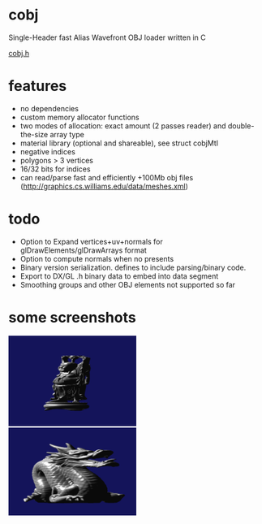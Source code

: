 # cobj
Single-Header fast Alias Wavefront OBJ loader written in C 

<a href="src/cobj.h">cobj.h</a> 

# features
* no dependencies
* custom memory allocator functions
* two modes of allocation: exact amount (2 passes reader) and double-the-size array type
* material library (optional and shareable), see struct cobjMtl
* negative indices
* polygons > 3 vertices
* 16/32 bits for indices
* can read/parse fast and efficiently +100Mb obj files (http://graphics.cs.williams.edu/data/meshes.xml)

# todo

* Option to Expand vertices+uv+normals for glDrawElements/glDrawArrays format 
* Option to compute normals when no presents
* Binary version serialization. defines to include parsing/binary code.
* Export to DX/GL .h binary data to embed into data segment
* Smoothing groups and other OBJ elements not supported so far

# some screenshots
<img src="data/buddha.png" width="50%" />
<img src="data/dragon.png" width="50%" />
